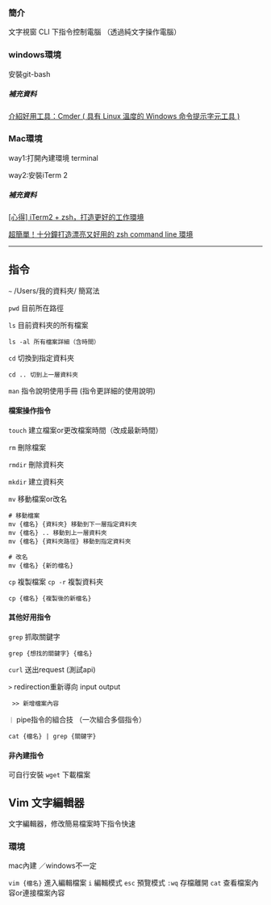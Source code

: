 ### 簡介
文字視窗 CLI
下指令控制電腦
（透過純文字操作電腦）

### windows環境
安裝git-bash

##### 補充資料
[介紹好用工具：Cmder ( 具有 Linux 溫度的 Windows 命令提示字元工具 )](https://blog.miniasp.com/post/2015/09/27/Useful-tool-Cmder)

### Mac環境
way1:打開內建環境 terminal

way2:安裝iTerm 2

##### 補充資料
[[心得] iTerm2 + zsh，打造更好的工作環境](http://huli.logdown.com/posts/402147-iterm2-zsh-better-environment)

[超簡單！十分鐘打造漂亮又好用的 zsh command line 環境](https://medium.com/statementdog-engineering/prettify-your-zsh-command-line-prompt-3ca2acc967f)

---
## 指令
`~` /Users/我的資料夾/  簡寫法

`pwd` 目前所在路徑

`ls` 目前資料夾的所有檔案  
```
ls -al 所有檔案詳細（含時間）
```

`cd` 切換到指定資料夾  
```
cd .. 切到上一層資料夾
```

`man` 指令說明使用手冊
(指令更詳細的使用說明)


#### 檔案操作指令
`touch` 建立檔案or更改檔案時間（改成最新時間）

`rm` 刪除檔案

`rmdir` 刪除資料夾

`mkdir` 建立資料夾

`mv` 移動檔案or改名

```
# 移動檔案
mv {檔名} {資料夾} 移動到下一層指定資料夾
mv {檔名} .. 移動到上一層資料夾
mv {檔名} {資料夾路徑} 移動到指定資料夾

# 改名
mv {檔名} {新的檔名}
```
 `cp` 複製檔案
 `cp -r` 複製資料夾
```
cp {檔名} {複製後的新檔名}
```

#### 其他好用指令
`grep` 抓取關鍵字
```
grep {想找的關鍵字} {檔名}
```

`curl` 送出request (測試api)

`>` redirection重新導向 input output
```
 >> 新增檔案內容 
```

`｜` pipe指令的組合技 （一次組合多個指令）
```
cat {檔名} | grep {關鍵字}
```

#### 非內建指令
可自行安裝
`wget` 下載檔案






## Vim 文字編輯器
文字編輯器，修改簡易檔案時下指令快速

### 環境
mac內建 ／windows不一定

`vim {檔名}` 進入編輯檔案
`i` 編輯模式
`esc` 預覽模式
`:wq` 存檔離開
`cat` 查看檔案內容or連接檔案內容


